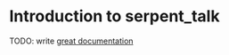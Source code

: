 # Introduction to serpent_talk

TODO: write [great documentation](http://jacobian.org/writing/what-to-write/)
